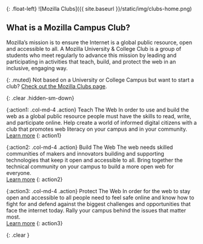 {: .float-left}
![Mozilla Clubs]({{ site.baseurl }}/static/img/clubs-home.png)


## What is a Mozilla Campus Club?

Mozilla’s mission is to ensure the Internet is a global public resource, open and accessible to all.
A Mozilla University & College Club is a group of students who meet regularly to advance this mission by leading and participating in activities that teach, build, and protect the web in an inclusive, engaging way.

{: .muted}
Not based on a University or College Campus but want to start a club? [Check out the Mozilla Clubs page](https://learning.mozilla.org/clubs).

{: .clear .hidden-sm-down}
&nbsp;

{:action1: .col-md-4 .action}
<span>Teach The Web</span>
In order to use and build the web as a global public resource people must have the skills to read, write, and participate online. Help create a world of informed digital citizens with a club that promotes web literacy on your campus and in your community.
<br><a class="btn btn-primary btn-sm" href="{{ site.baseurl }}/activities" role="button">Learn more</a>
{: action1}

{:action2: .col-md-4 .action}
<span>Build The Web</span>
The web needs skilled communities of makers and innovators building and supporting technologies that keep it open and accessible to all. Bring together the technical community on your campus to build a more open web for everyone.
<br><a class="btn btn-primary btn-sm" href="{{ site.baseurl }}/activities" role="button">Learn more</a>
{: action2}

{:action3: .col-md-4 .action}
<span>Protect The Web</span>
In order for the web to stay open and accessible to all people need to feel safe online and know how to fight for and defend against the biggest challenges and opportunities that face the internet today. Rally your campus behind the issues that matter most.
<br><a class="btn btn-primary btn-sm" href="{{ site.baseurl }}/activities" role="button">Learn more</a>
{: action3}

{: .clear }
&nbsp;
